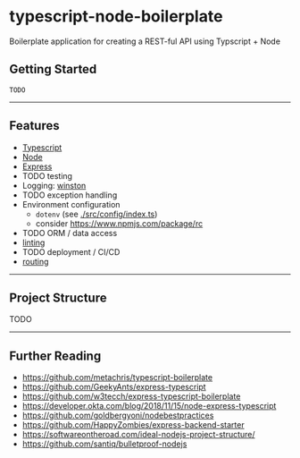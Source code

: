 # typescript-node-boilerplate

Boilerplate application for creating a REST-ful API using Typscript + Node

## Getting Started

```
TODO
```

---

## Features

- [Typescript](https://www.typescriptlang.org/)
- [Node](https://nodejs.org/en/)
- [Express](https://expressjs.com/)
- TODO testing
- Logging: [winston](https://github.com/winstonjs/winston)
- TODO exception handling
- Environment configuration
  - `dotenv` (see [./src/config/index.ts](./src/config/index.ts))
  - consider https://www.npmjs.com/package/rc
- TODO ORM / data access
- [linting](eslintrc.js)
- TODO deployment / CI/CD
- [routing](src/routes/index.ts)

---

## Project Structure

TODO

---

## Further Reading

- https://github.com/metachris/typescript-boilerplate
- https://github.com/GeekyAnts/express-typescript
- https://github.com/w3tecch/express-typescript-boilerplate
- https://developer.okta.com/blog/2018/11/15/node-express-typescript
- https://github.com/goldbergyoni/nodebestpractices
- https://github.com/HappyZombies/express-backend-starter
- https://softwareontheroad.com/ideal-nodejs-project-structure/
- https://github.com/santiq/bulletproof-nodejs
